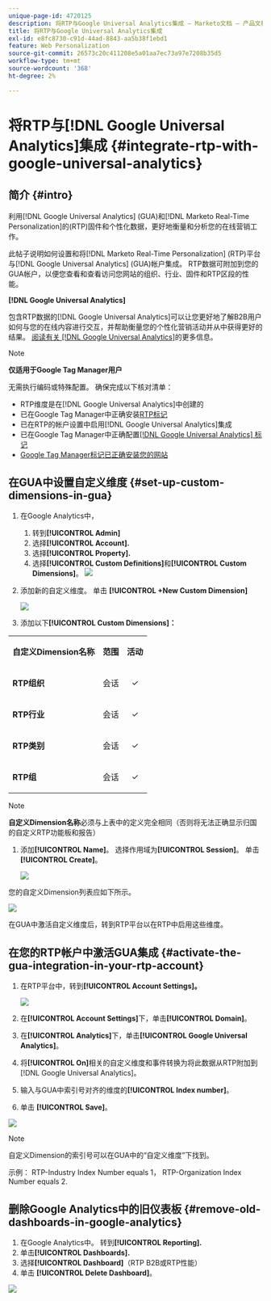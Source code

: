 ```yaml
---
unique-page-id: 4720125
description: 将RTP与Google Universal Analytics集成 — Marketo文档 — 产品文档
title: 将RTP与Google Universal Analytics集成
exl-id: e8fc8730-c91d-44ad-8843-aa5b38f1ebd1
feature: Web Personalization
source-git-commit: 26573c20c411208e5a01aa7ec73a97e7208b35d5
workflow-type: tm+mt
source-wordcount: '368'
ht-degree: 2%

---
```


# 将RTP与[!DNL Google Universal Analytics]集成 {#integrate-rtp-with-google-universal-analytics}

## 简介 {#intro}

利用[!DNL Google Universal Analytics] (GUA)和[!DNL Marketo Real-Time Personalization]的(RTP)固件和个性化数据，更好地衡量和分析您的在线营销工作。

此帖子说明如何设置和将[!DNL Marketo Real-Time Personalization] (RTP)平台与[!DNL Google Universal Analytics] (GUA)帐户集成。 RTP数据可附加到您的GUA帐户，以便您查看和查看访问您网站的组织、行业、固件和RTP区段的性能。

**[!DNL Google Universal Analytics]**

包含RTP数据的[!DNL Google Universal Analytics]可以让您更好地了解B2B用户如何与您的在线内容进行交互，并帮助衡量您的个性化营销活动并从中获得更好的结果。 [阅读有关 [!DNL Google Universal Analytics]](https://support.google.com/analytics/answer/2790010/?hl=en&authuser=1)的更多信息。

>[!NOTE]
>
>**仅适用于Google Tag Manager用户**
>
>无需执行编码或特殊配置。 确保完成以下核对清单：
>
>* RTP维度是在[!DNL Google Universal Analytics]中创建的
>* 已在Google Tag Manager中正确安装[RTP标记](https://docs.marketo.com/display/public/DOCS/Implementing+RTP+using+Google+Tag+Manager)
>* 已在RTP的帐户设置中启用[!DNL Google Universal Analytics]集成
>* 已在Google Tag Manager中正确配置[[!DNL Google Universal Analytics] 标记](https://support.google.com/tagmanager/answer/6107124?hl=en)
>* [Google Tag Manager标记已正确安装您的网站](https://developers.google.com/tag-manager/quickstart)

## 在GUA中设置自定义维度 {#set-up-custom-dimensions-in-gua}

1. 在Google Analytics中，

   1. 转到&#x200B;**[!UICONTROL Admin]**
   1. 选择&#x200B;**[!UICONTROL Account].**
   1. 选择&#x200B;**[!UICONTROL Property].**
   1. 选择&#x200B;**[!UICONTROL Custom Definitions]**&#x200B;和&#x200B;**[!UICONTROL Custom Dimensions]**。
      ![](assets/image2014-11-29-11-3a2-3a32.png)

1. 添加新的自定义维度。 单击 **[!UICONTROL +New Custom Dimension]**

   ![](assets/image2014-11-29-11-3a8-3a16.png)

1. 添加以下&#x200B;**[!UICONTROL Custom Dimensions]：**

<table>
 <tbody>
  <tr>
   <td><p><strong>自定义Dimension名称</strong></p></td>
   <td><p><strong>范围</strong></p></td>
   <td><p><strong>活动</strong></p></td>
  </tr>
  <tr>
   <td><p><strong>RTP组织</strong></p></td>
   <td><p>会话</p></td>
   <td><p align="center">✓</p></td>
  </tr>
  <tr>
   <td><p><strong>RTP行业</strong></p></td>
   <td><p>会话</p></td>
   <td><p align="center">✓</p></td>
  </tr>
  <tr>
   <td><p><strong>RTP类别</strong></p></td>
   <td><p>会话</p></td>
   <td><p align="center">✓</p></td>
  </tr>
  <tr>
   <td><p><strong>RTP组</strong></p></td>
   <td><p>会话</p></td>
   <td><p align="center">✓</p></td>
  </tr>
 </tbody>
</table>

>[!NOTE]
>
>**自定义Dimension名称**&#x200B;必须与上表中的定义完全相同（否则将无法正确显示归国的自定义RTP功能板和报告）

1. 添加&#x200B;**[!UICONTROL Name]**。 选择作用域为&#x200B;**[!UICONTROL Session]**。 单击 **[!UICONTROL Create]**。

   ![](assets/image2014-11-29-11-3a12-3a51.png)

您的自定义Dimension列表应如下所示。

![](assets/image2014-11-29-11-36-50-version-2.png)

在GUA中激活自定义维度后，转到RTP平台以在RTP中启用这些维度。

## 在您的RTP帐户中激活GUA集成 {#activate-the-gua-integration-in-your-rtp-account}

1. 在RTP平台中，转到&#x200B;**[!UICONTROL Account Settings]。**

   ![](assets/image2014-11-29-11-3a27-3a7.png)

1. 在&#x200B;**[!UICONTROL Account Settings]**&#x200B;下，单击&#x200B;**[!UICONTROL Domain]**。
1. 在&#x200B;**[!UICONTROL Analytics]**&#x200B;下，单击&#x200B;**[!UICONTROL Google Universal Analytics]**。
1. 将&#x200B;**[!UICONTROL On]**&#x200B;相关的自定义维度和事件转换为将此数据从RTP附加到[!DNL Google Universal Analytics]。
1. 输入与GUA中索引号对齐的维度的&#x200B;**[!UICONTROL Index number]**。
1. 单击 **[!UICONTROL Save]**。

![](assets/image2014-11-29-11-31-23-version-2.png)

>[!NOTE]
>
>自定义Dimension的索引号可以在GUA中的“自定义维度”下找到。
>
>示例： RTP-Industry Index Number equals 1， RTP-Organization Index Number equals 2.

## 删除Google Analytics中的旧仪表板 {#remove-old-dashboards-in-google-analytics}

1. 在Google Analytics中。 转到&#x200B;**[!UICONTROL Reporting].**
1. 单击&#x200B;**[!UICONTROL Dashboards].**
1. 选择&#x200B;**[!UICONTROL Dashboard]**（RTP B2B或RTP性能）
1. 单击 **[!UICONTROL Delete Dashboard]**。

![](assets/image2014-11-29-11-3a42-3a55.png)
